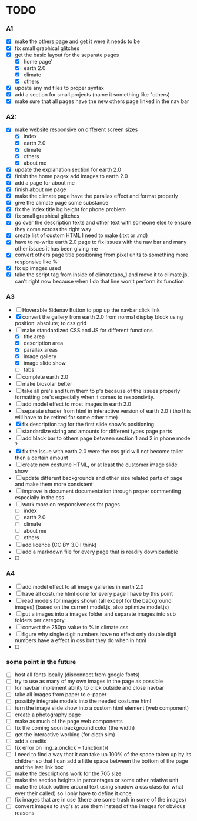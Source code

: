 # TODO

### A1

- [x] make the others page and get it were it needs to be
- [x] fix small graphical glitches
- [x] get the basic layout for the separate pages
  - [x] home page'
  - [x] earth 2.0
  - [x] climate
  - [x] others
- [x] update any md files to proper syntax
- [x] add a section for small projects (name it something like "others)
- [x] make sure that all pages have the new others page linked in the nav bar

### A2:

- [x] make website responsive on different screen sizes
  - [x]  index
  - [x] earth 2.0
  - [x] climate
  - [x] others
  - [x] about me
- [x] update the explanation section for earth 2.0
- [x] finish the home pagex add images to earth 2.0
- [x] add a page for about me
- [x] finish about me page
- [x] make the climate page have the parallax effect and format properly
- [x] give the climate page some substance  
- [x] fix the index title bg height for phone problem
- [x] fix small graphical glitches
- [x] go over the description texts and other text with someone else to ensure they come across the right way
- [x] create list of custom HTML I need to make (.txt or .md)
- [x] have to re-write earth 2.0 page to fix issues with the nav bar and many other issues it has been giving me
- [x] convert others page title positioning from pixel units to something more responsive like %
- [x] fix up images used
- [x] take the script tag from inside of climatetabs_1 and move it to climate.js, can't right now because when I do that line won't perform its function

### A3

- [ ] Hoverable Sidenav Button to pop up the navbar click link
- [x] convert the gallery from earth 2.0 from normal display block using position: absolute; to css grid
- [ ] make standardized CSS and JS for different functions
  - [x] title area
  - [x] description area
  - [x] parallax areas
  - [x] image gallery
  - [x] image slide show
  - [ ] tabs
- [ ] complete earth 2.0
- [ ] make biosolar better
- [ ] take all pre's and turn them to p's because of the issues properly formatting pre's especially when it comes to responsivity.
- [ ] add model effect to most images in earth 2.0
- [ ] separate shader from html in interactive version of earth 2.0 ( tho this will have to be retired for some other time)
- [x] fix description tag for the first slide show's positioning
- [ ] standardize sizing and amounts for different types page parts
- [ ] add black bar to others page between section 1 and 2 in phone mode ?
- [x] fix the issue with earth 2.0 were the css grid will not become taller then a certain amount
- [ ] create new costume HTML, or at least the customer image slide show
- [ ] update different backgrounds and other size related parts of page and make them more consistent
- [ ] improve in document documentation through proper commenting especially in the css
- [ ] work more on responsiveness for pages
  - [ ] index
  - [ ] earth 2.0
  - [ ] climate
  - [ ] about me
  - [ ] others
- [ ] add licence (CC BY 3.0 I think)
- [ ] add a markdown file for every page that is readily downloadable
- [ ] 

### A4

- [ ] add model effect to all image galleries in earth 2.0
- [ ] have all costume html done for every page I have by this point
- [ ] read models for images shown (all except for the background images) (based on the current model.js, also optimize model.js)
- [ ] put a images into a images folder and separate images into sub folders per category.
- [ ] convert the 250px value to % in climate.css
- [ ] figure why single digit numbers have no effect only double digit numbers have a effect in css but they do when in html
- [ ] 

### some point in the future

- [ ] host all fonts locally (disconnect from google fonts)
- [ ] try to use as many of my own images in the page as possible
- [ ] for navbar implement ability to click outside and close navbar
- [ ] take all images from paper to e-paper
- [ ] possibly integrate models into the needed costume html 
- [ ] turn the image slide show into a custom html element (web component)
- [ ] create a photography page
- [ ] make as much of the page web components  
- [ ] fix the coming soon background color (the width)
- [ ] get the interactive working (for cloth sim)
- [ ] add a credits
- [ ] fix error on img_a.onclick = function(){
- [ ] I need to find a way that it can take up 100% of the space taken up by its children so that I can add a little space between the bottom of the page and the last link box
- [ ] make the descriptions work for the 705 size
- [ ] make the section heights in percentages or some other relative unit
- [ ] make the black outline around text using shadow a css class (or what ever their called) so I only have to define it once
- [ ] fix images that are in use (there are some trash in some of the images)
- [ ] convert images to svg's at use them instead of the images for obvious reasons
